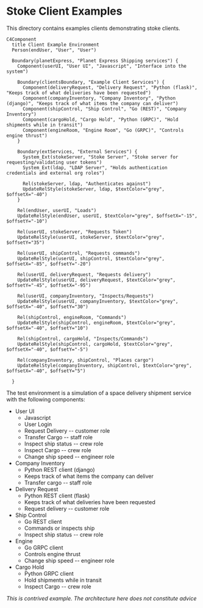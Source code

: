 # Stoke Client Examples

This directory contains examples clients demonstrating stoke clients.

```mermaid
C4Component
  title Client Example Environment
  Person(endUser, "User", "User")
  
  Boundary(planetExpress, "Planet Express Shipping services") {
    Component(userUI, "User UI", "Javascript", "Interface into the system")

    Boundary(clientsBoundary, "Example Client Services") {
      Component(deliveryRequest, "Delivery Request", "Python (flask)", "Keeps track of what deliveries have been requested")
      Component(companyInventory, "Company Inventory", "Python (django)", "Keeps track of what items the company can deliver")
      Component(shipControl, "Ship Control", "Go (REST)", "Company Inventory")
      Component(cargoHold, "Cargo Hold", "Python (GRPC)", "Hold shipments while in transit")
      Component(engineRoom, "Engine Room", "Go (GRPC)", "Controls engine thrust")
    }
    
    Boundary(extServices, "External Services") {
      System_Ext(stokeServer, "Stoke Server", "Stoke server for requesting/validating user tokens")
      System_Ext(ldap, "LDAP Server", "Holds authentication credentials and external org roles")

      Rel(stokeServer, ldap, "Authenticates against")
      UpdateRelStyle(stokeServer, ldap, $textColor="grey", $offsetX="-40")
    }

    Rel(endUser, userUI, "Loads")
    UpdateRelStyle(endUser, userUI, $textColor="grey", $offsetX="-15", $offsetY="-10")

    Rel(userUI, stokeServer, "Requests Token")
    UpdateRelStyle(userUI, stokeServer, $textColor="grey", $offsetY="35")

    Rel(userUI, shipControl, "Requests commands")
    UpdateRelStyle(userUI, shipControl, $textColor="grey", $offsetX="-85", $offsetY="-20")

    Rel(userUI, deliveryRequest, "Requests delivery")
    UpdateRelStyle(userUI, deliveryRequest, $textColor="grey", $offsetY="-45", $offsetX="-95")

    Rel(userUI, companyInventory, "Inspects/Requests")
    UpdateRelStyle(userUI, companyInventory, $textColor="grey", $offsetX="-40", $offsetY="30")

    Rel(shipControl, engineRoom, "Commands")
    UpdateRelStyle(shipControl, engineRoom, $textColor="grey", $offsetX="-40", $offsetY="10")

    Rel(shipControl, cargoHold, "Inspects/Commands")
    UpdateRelStyle(shipControl, cargoHold, $textColor="grey", $offsetX="-40", $offsetY="-5")

    Rel(companyInventory, shipControl, "Places cargo")
    UpdateRelStyle(companyInventory, shipControl, $textColor="grey", $offsetX="-40", $offsetY="5")
    
  }
```

The test environment is a simulation of a space delivery shipment service with the following components:
  * User UI
      * Javascript
      * User Login
      * Request Delivery -- customer role
      * Transfer Cargo -- staff role
      * Inspect ship status -- crew role
      * Inspect Cargo -- crew role
      * Change ship speed -- engineer role
  * Company Inventory
      * Python REST client (django)
      * Keeps track of what items the company can deliver
      * Transfer cargo -- staff role
  * Delivery Request
      * Python REST client (flask)
      * Keeps track of what deliveries have been requested
      * Request delivery -- customer role
  * Ship Control
      * Go REST client
      * Commands or inspects ship
      * Inspect ship status -- crew role
  * Engine
      * Go GRPC client
      * Controls engine thrust
      * Change ship speed -- engineer role
  * Cargo Hold
      * Python GRPC client
      * Hold shipments while in transit
      * Inspect Cargo -- crew role
   
*This is contrived example. The architecture here does not constitute advice*
